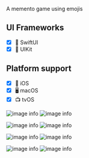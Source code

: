 A memento game using emojis

## UI Frameworks
- [X] 🧡 SwiftUI
- [X] 💛 UIKit

## Platform support

- [X] 📱 iOS
- [X] 🖥 macOS
- [X] 📺 tvOS

![image info](./screenshots/ios1.png) ![image info](./screenshots/ios2.png)

![image info](./screenshots/watchos1.png) ![image info](./screenshots/watchos2.png)

![image info](./screenshots/tvos1.png) ![image info](./screenshots/tvos1.png)

![image info](./screenshots/macos1.png) ![image info](./screenshots/macos2.png)
